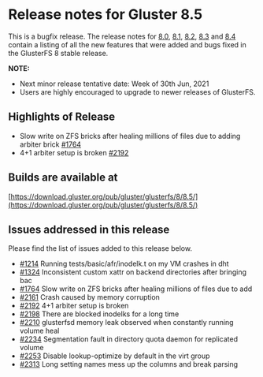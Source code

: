 # Release notes for Gluster 8.5

This is a bugfix release. The release notes for [8.0](8.0.md), [8.1](8.1.md), [8.2](8.2.md), [8.3](8.3.md) and [8.4](8.4.md) contain a listing of all the new features that were added and bugs fixed in the GlusterFS 8 stable release.

**NOTE:** 
- Next minor release tentative date: Week of 30th Jun, 2021
- Users are highly encouraged to upgrade to newer releases of GlusterFS.

## Highlights of Release

- Slow write on ZFS bricks after healing millions of files due to adding arbiter brick [#1764](https://github.com/gluster/glusterfs/issues/1764)
- 4+1 arbiter setup is broken [#2192](https://github.com/gluster/glusterfs/issues/2192)

## Builds are available at 

[https://download.gluster.org/pub/gluster/glusterfs/8/8.5/](https://download.gluster.org/pub/gluster/glusterfs/8/8.5/)

## Issues addressed in this release

Please find the list of issues added to this release below.

- [#1214](https://github.com/gluster/glusterfs/issues/1214) Running tests/basic/afr/inodelk.t on my VM crashes in dht
- [#1324](https://github.com/gluster/glusterfs/issues/1324) Inconsistent custom xattr on backend directories after bringing bac
- [#1764](https://github.com/gluster/glusterfs/issues/1764) Slow write on ZFS bricks after healing millions of files due to add
- [#2161](https://github.com/gluster/glusterfs/issues/2161) Crash caused by memory corruption
- [#2192](https://github.com/gluster/glusterfs/issues/2192) 4+1 arbiter setup is broken
- [#2198](https://github.com/gluster/glusterfs/issues/2198) There are blocked inodelks for a long time
- [#2210](https://github.com/gluster/glusterfs/issues/2210) glusterfsd memory leak observed when constantly running volume heal
- [#2234](https://github.com/gluster/glusterfs/issues/2234) Segmentation fault in directory quota daemon for replicated volume
- [#2253](https://github.com/gluster/glusterfs/issues/2253) Disable lookup-optimize by default in the virt group
- [#2313](https://github.com/gluster/glusterfs/issues/2313) Long setting names mess up the columns and break parsing
